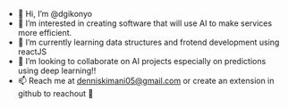 - 👋 Hi, I’m @dgikonyo
- 👀 I’m interested in creating software that will use AI to make services more efficient.
- 🌱 I’m currently learning data structures and frotend development using reactJS
- 💞️ I’m looking to collaborate on AI projects especially on predictions using deep learning!!
- 📫 Reach me at denniskimani05@gmail.com  or create an extension in github to reachout 👀

<!---
dgikonyo/dgikonyo is a ✨ special ✨ repository because its `README.md` (this file) appears on your GitHub profile.
You can click the Preview link to take a look at your changes.
--->
